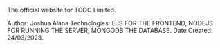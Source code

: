 The official website for TCOC Limited.

Author: Joshua Alana
Technologies: EJS FOR THE FRONTEND, NODEJS FOR RUNNING THE SERVER, MONGODB THE DATABASE.
Date Created: 24/03/2023.

